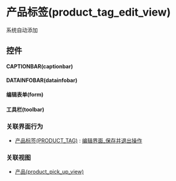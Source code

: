 # 产品标签(product_tag_edit_view)  <!-- {docsify-ignore-all} -->


系统自动添加



## 控件
#### CAPTIONBAR(captionbar)
#### DATAINFOBAR(datainfobar)
#### 编辑表单(form)
#### 工具栏(toolbar)


### 关联界面行为
  * [产品标签(PRODUCT_TAG)](module/ProdMgmt/product_tag) : [编辑界面_保存并退出操作](module/ProdMgmt/product_tag#界面行为)

### 关联视图
  * [产品(product_pick_up_view)](app/view/product_pick_up_view)

<script>
 const { createApp } = Vue
  createApp({
    data() {
      return {

      }
    }
  }).use(ElementPlus).mount('#app')
</script>